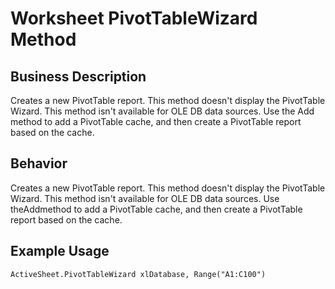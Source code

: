# Worksheet PivotTableWizard Method

## Business Description
Creates a new PivotTable report. This method doesn't display the PivotTable Wizard. This method isn't available for OLE DB data sources. Use the Add method to add a PivotTable cache, and then create a PivotTable report based on the cache.

## Behavior
Creates a new PivotTable report. This method doesn't display the PivotTable Wizard. This method isn't available for OLE DB data sources. Use theAddmethod to add a PivotTable cache, and then create a PivotTable report based on the cache.

## Example Usage
```vba
ActiveSheet.PivotTableWizard xlDatabase, Range("A1:C100")
```